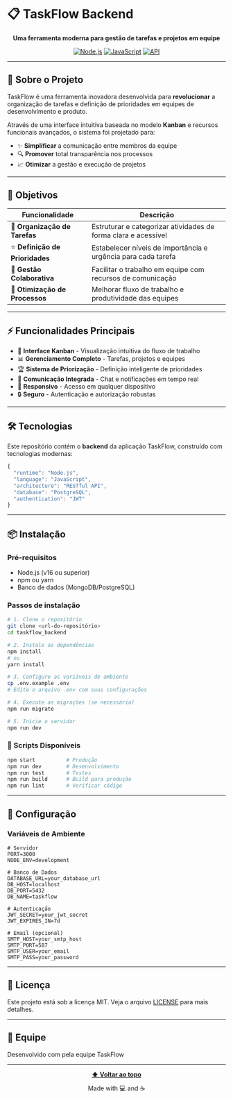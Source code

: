 # 📋 TaskFlow Backend

<div align="center">

**Uma ferramenta moderna para gestão de tarefas e projetos em equipe**

[![Node.js](https://img.shields.io/badge/Node.js-339933?style=for-the-badge&logo=node.js&logoColor=white)]()
[![JavaScript](https://img.shields.io/badge/JavaScript-F7DF1E?style=for-the-badge&logo=javascript&logoColor=black)]()
[![API](https://img.shields.io/badge/API-REST-blue?style=for-the-badge)]()

</div>

---

## 🚀 Sobre o Projeto

TaskFlow é uma ferramenta inovadora desenvolvida para **revolucionar** a organização de tarefas e definição de prioridades em equipes de desenvolvimento e produto.

Através de uma interface intuitiva baseada no modelo **Kanban** e recursos funcionais avançados, o sistema foi projetado para:

- ✨ **Simplificar** a comunicação entre membros da equipe
- 🔍 **Promover** total transparência nos processos
- 📈 **Otimizar** a gestão e execução de projetos

---

## 🎯 Objetivos

| Funcionalidade | Descrição |
|---|---|
| 📝 **Organização de Tarefas** | Estruturar e categorizar atividades de forma clara e acessível |
| ⭐ **Definição de Prioridades** | Estabelecer níveis de importância e urgência para cada tarefa |
| 🤝 **Gestão Colaborativa** | Facilitar o trabalho em equipe com recursos de comunicação |
| 🔄 **Otimização de Processos** | Melhorar fluxo de trabalho e produtividade das equipes |

---

## ⚡ Funcionalidades Principais

- 🎨 **Interface Kanban** - Visualização intuitiva do fluxo de trabalho
- 📊 **Gerenciamento Completo** - Tarefas, projetos e equipes
- 🏆 **Sistema de Priorização** - Definição inteligente de prioridades
- 💬 **Comunicação Integrada** - Chat e notificações em tempo real
- 📱 **Responsivo** - Acesso em qualquer dispositivo
- 🔒 **Seguro** - Autenticação e autorização robustas

---

## 🛠️ Tecnologias

Este repositório contém o **backend** da aplicação TaskFlow, construído com tecnologias modernas:

```javascript
{
  "runtime": "Node.js",
  "language": "JavaScript",
  "architecture": "RESTful API",
  "database": "PostgreSQL",
  "authentication": "JWT"
}
```

---

## 📦 Instalação

### Pré-requisitos
- Node.js (v16 ou superior)
- npm ou yarn
- Banco de dados (MongoDB/PostgreSQL)

### Passos de instalação

```bash
# 1. Clone o repositório
git clone <url-do-repositório>
cd taskflow_backend

# 2. Instale as dependências
npm install
# ou
yarn install

# 3. Configure as variáveis de ambiente
cp .env.example .env
# Edite o arquivo .env com suas configurações

# 4. Execute as migrações (se necessário)
npm run migrate

# 5. Inicie o servidor
npm run dev
```

### 🚀 Scripts Disponíveis

```bash
npm start          # Produção
npm run dev        # Desenvolvimento
npm run test       # Testes
npm run build      # Build para produção
npm run lint       # Verificar código
```

---

## 🔧 Configuração

### Variáveis de Ambiente

```env
# Servidor
PORT=3000
NODE_ENV=development

# Banco de Dados
DATABASE_URL=your_database_url
DB_HOST=localhost
DB_PORT=5432
DB_NAME=taskflow

# Autenticação
JWT_SECRET=your_jwt_secret
JWT_EXPIRES_IN=7d

# Email (opcional)
SMTP_HOST=your_smtp_host
SMTP_PORT=587
SMTP_USER=your_email
SMTP_PASS=your_password
```

---

## 📄 Licença

Este projeto está sob a licença MIT. Veja o arquivo [LICENSE](LICENSE) para mais detalhes.

---

## 👥 Equipe

Desenvolvido com pela equipe TaskFlow

---

<div align="center">

**[⬆ Voltar ao topo](#-taskflow-backend)**

Made with 💻 and ☕

</div>